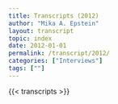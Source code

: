 ```yaml
---
title: Transcripts (2012)
author: "Mika A. Epstein"
layout: transcript
topic: index
date: 2012-01-01
permalink: /transcript/2012/
categories: ["Interviews"]
tags: [""]
---
```


{{< transcripts >}}